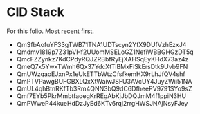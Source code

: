# CID Stack

For this folio. Most recent first.

- QmSfbAofuYF33gTWB71TNA1UDTscyn2YfX9DUfVzhEzxJ4
- Qmdmv1819p7Z31pVHf2UUomMSELoGZ1NefiWBBGHGzDT5q
- QmcFZZynkz7KdCPdyRQJZRBbfRyEjXAHSqEyKHdX73az4z
- QmeQ7x5YwxTWmh6Qx37YdcXtTiBMxFiSkErsDtk9Uvb9FN
- QmUWzqaoEJxnPx1eUkETTbWtzCfsfkemHX9rLhJfQV4shf
- QmPTVPawgBUFGBXLQxXtWaiwJSFU3AVcUY4JuyZWii51NA
- QmUL4qhBtnRKfTb3Rm4QNN3bQ9dC6DfheePV9791SYo9sZ
- Qmf7EYb5PkrMmbtfaoegKrREgAbKjJbDQJmM4f1ppiN3HU
- QmPWweP44kueHdDzJyEd6KTv6rqj2rrgHWSJNAjNsyFJey